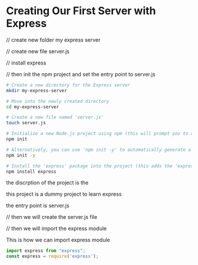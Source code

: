 # Creating Our First Server with Express

// create new folder my express server

// create new file server.js

// install express

// then init the npm project and set the entry point to server.js

```bash
# Create a new directory for the Express server
mkdir my-express-server

# Move into the newly created directory
cd my-express-server

# Create a new file named 'server.js'
touch server.js

# Initialize a new Node.js project using npm (this will prompt you to answer some questions)
npm init

# Alternatively, you can use 'npm init -y' to automatically generate a 'package.json' without any prompts
npm init -y

# Install the 'express' package into the project (this adds the 'express' dependency to 'package.json')
npm install express
```

the discrption of the project is the

this project is a dummy project to learn express

the entry point is server.js

// then we will create the server.js file

// then we will import the express module


This is how we can import express module
```js
import express from "express";
const express = require('express');

```


